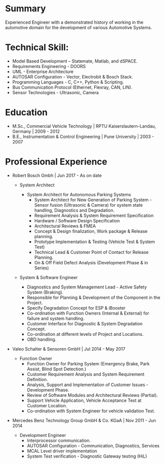 # Summary
Experienced Engineer with a demonstrated history of working in the automotive domain for the development of various Automotive Systems.

# Technical Skill:
- Model Based Development – Statemate, Matlab, and dSPACE.
- Requirements Engineering - DOORS
- UML -  Enterprise Architecture
- AUTOSAR Configuration - Vector, Electrobit & Bosch Stack.
- Programming Languages - C, C++, Python & Scripting.
- Bus Communication Protocol (Ethernet, Flexray, CAN, LIN).
- Sensor Technologies - Ultrasonic, Camera

# Education
- M.Sc., Commercial Vehicle Technology | RPTU Kaiserslautern-Landau, Germany | 2009 - 2012
- B.E., Instrumentation & Control Engineering | Pune University | 2003 - 2007

# Professional Experience
- Robert Bosch Gmbh | Jun 2017 - As on date
    - System Architect
        - System Architect for Autonomous Parking Systems
            - System Architect for New Generation of Parking System - Sensor fusion (Ultrasonic & Camera) for system state handling, Diagnostics and Degradation.
            - Requirement Analysis & System Requirement Specification
            - Hardware / Software Design Specification
            - Architectural Reviews & FMEA
            - Concept & Design finalization, Work package & Release planning.
            - Prototype Implementation & Testing (Vehicle Test & System Test)
            - Technical Lead & Customer Point of Contact for Release Planning.
            - On & Off Field Defect Analysis (Development Phase & in Series)

    - System & Software Engineer
        - Diagnostics and System Management Lead - Active Safety System (Braking).
        - Responsible for Planning & Development of the Component in the Project.
        - Specify Degradation Concept for ESP & iBooster
        - Co-ordination with Function Owners (Internal & External) for failure and system handling.
        - Customer Interface for Diagnostic & System Degradation Concept.
        - Co-ordination at different levels of Project and Locations.
        - OBD handling.

- Valeo Schalter & Sensoren GmbH | Jul 2014 - May 2017
    - Function Owner
        - Function Owner for Parking System (Emergency Brake, Park Assist, Blind Spot Detection.)
        - Customer Requirement Analysis and System Requirement Definition.
        - Analysis, Support and Implementation of Customer Issues - Development Phase.
        - Review of Software Modules and Architectural Reviews (Partial).
        - Support Vehicle Application, Vehicle Acceptance Test at Customer Location.
        - Co-ordination with System Engineer for vehicle validation Test.

- Mercedes Benz Technology Group GmbH & Co. KGaA | Nov 2011 - Jun 2014
    - Development Engineer
        - Interprocessor communication.
        - AUTOSAR Configuration - Communication, Diagnostics, Services
        - MCAL Level driver implementation
        - System Test verification - Diagnostic Gateway testing (HiL)


